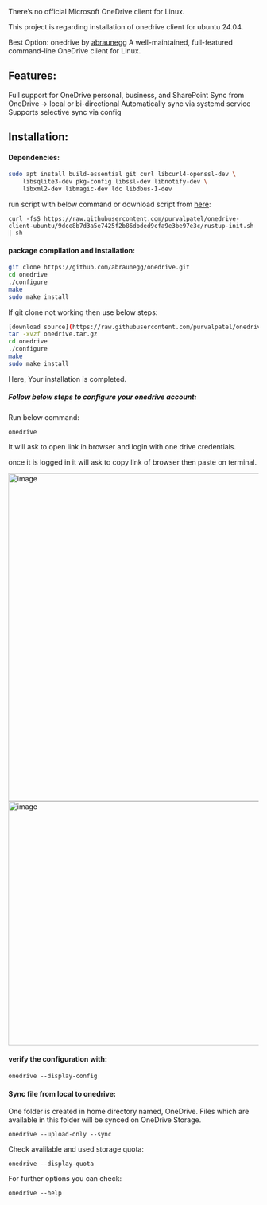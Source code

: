 There’s no official Microsoft OneDrive client for Linux.

This project is regarding installation of onedrive client for ubuntu 24.04. 

Best Option: onedrive by [abraunegg](https://github.com/abraunegg/onedrive)
A well-maintained, full-featured command-line OneDrive client for Linux.

Features:
-------------
Full support for OneDrive personal, business, and SharePoint
Sync from OneDrive → local or bi-directional
Automatically sync via systemd service
Supports selective sync via config

Installation:
------------------

#### Dependencies:
```bash
sudo apt install build-essential git curl libcurl4-openssl-dev \
    libsqlite3-dev pkg-config libssl-dev libnotify-dev \
    libxml2-dev libmagic-dev ldc libdbus-1-dev
```
run script with below command or download script from [here](https://raw.githubusercontent.com/purvalpatel/onedrive-client-ubuntu/9dce8b7d3a5e7425f2b86dbded9cfa9e3be97e3c/rustup-init.sh):
```
curl -fsS https://raw.githubusercontent.com/purvalpatel/onedrive-client-ubuntu/9dce8b7d3a5e7425f2b86dbded9cfa9e3be97e3c/rustup-init.sh | sh
```
#### package compilation and installation:
```bash
git clone https://github.com/abraunegg/onedrive.git
cd onedrive
./configure
make
sudo make install
```
If git clone not working then use below steps:
```bash
[download source](https://raw.githubusercontent.com/purvalpatel/onedrive-client-ubuntu/9dce8b7d3a5e7425f2b86dbded9cfa9e3be97e3c/onedrive.tar.gz)
tar -xvzf onedrive.tar.gz
cd onedrive
./configure
make
sudo make install
```
Here, Your installation is completed.

##### Follow below steps to configure your onedrive account:

Run below command:
```
onedrive
```
It will ask to open link in browser and login with one drive credentials. 

once it is logged in it will ask to copy link of browser then paste on terminal.

<img width="1915" height="658" alt="image" src="https://github.com/user-attachments/assets/974810cb-08bb-4661-80aa-2fe255bf8cf9" />

<img width="1872" height="490" alt="image" src="https://github.com/user-attachments/assets/503ce3cc-1652-47c3-82d4-0ad6b6d09f1e" />

#### verify the configuration with:
```
onedrive --display-config
```

#### Sync file from local to onedrive:

One folder is created in home directory named, OneDrive.
Files which are available in this folder will be synced on OneDrive Storage.

```
onedrive --upload-only --sync
```

Check avaiilable and used storage quota:
```
onedrive --display-quota
```

For further options you can check:
```
onedrive --help
```
